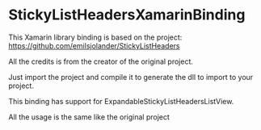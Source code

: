 # StickyListHeadersXamarinBinding

This Xamarin library binding is based on the project:
https://github.com/emilsjolander/StickyListHeaders

All the credits is from the creator of the original project.

Just import the project and compile it to generate the dll to import to your project.

This binding has support for ExpandableStickyListHeadersListView.

All the usage is the same like the original project
